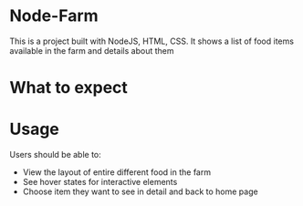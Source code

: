 # Node-Farm
This is a project built with NodeJS, HTML, CSS. It shows a list of food items available in the farm and details about them
# What to expect

# Usage
Users should be able to:
- View the layout of entire different food in the farm
- See hover states for interactive elements
- Choose item they want to see in detail and back to home page
